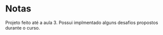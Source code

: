 # Notas

Projeto feito até a aula 3. Possui implmentado alguns desafios propostos durante o curso.

